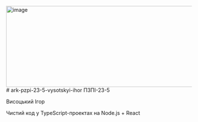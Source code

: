 <img width="2492" height="220" alt="image" src="https://github.com/user-attachments/assets/f7153c99-8a8d-406d-bc9b-23f01cd7a750" /># ark-pzpi-23-5-vysotskyi-ihor
ПЗПІ-23-5

Висоцький Ігор

Чистий код у TypeScript-проектах на Node.js + React
